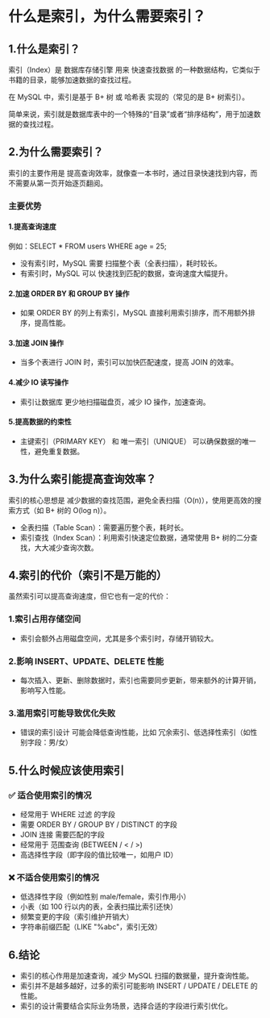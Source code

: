 # 什么是索引，为什么需要索引？

## 1.什么是索引？

索引（Index）是 数据库存储引擎 用来 快速查找数据 的一种数据结构，它类似于书籍的目录，能够加速数据的查找过程。

在 MySQL 中，索引是基于 B+ 树 或 哈希表 实现的（常见的是 B+ 树索引）。

简单来说，索引就是数据库表中的一个特殊的“目录”或者“排序结构”，用于加速数据的查找过程。

## 2.为什么需要索引？

索引的主要作用是 提高查询效率，就像查一本书时，通过目录快速找到内容，而不需要从第一页开始逐页翻阅。

### 主要优势

#### 1.提高查询速度

例如：SELECT \* FROM users WHERE age = 25;

* 没有索引时，MySQL 需要 扫描整个表（全表扫描），耗时较长。
* 有索引时，MySQL 可以 快速找到匹配的数据，查询速度大幅提升。

#### 2.加速 ORDER BY 和 GROUP BY 操作

* 如果 ORDER BY 的列上有索引，MySQL 直接利用索引排序，而不用额外排序，提高性能。

#### 3.加速 JOIN 操作

* 当多个表进行 JOIN 时，索引可以加快匹配速度，提高 JOIN 的效率。

#### 4.减少 IO 读写操作

* 索引让数据库 更少地扫描磁盘页，减少 IO 操作，加速查询。

#### 5.提高数据的约束性

* 主键索引（PRIMARY KEY） 和 唯一索引（UNIQUE） 可以确保数据的唯一性，避免重复数据。

## 3.为什么索引能提高查询效率？

索引的核心思想是 减少数据的查找范围，避免全表扫描（O(n)），使用更高效的搜索方式（如 B+ 树的 O(log n)）。

* 全表扫描（Table Scan）：需要遍历整个表，耗时长。
* 索引查找（Index Scan）：利用索引快速定位数据，通常使用 B+ 树的二分查找，大大减少查询次数。

## 4.索引的代价（索引不是万能的）

虽然索引可以提高查询速度，但它也有一定的代价：

### 1.索引占用存储空间

* 索引会额外占用磁盘空间，尤其是多个索引时，存储开销较大。

### 2.影响 INSERT、UPDATE、DELETE 性能

* 每次插入、更新、删除数据时，索引也需要同步更新，带来额外的计算开销，影响写入性能。

### 3.滥用索引可能导致优化失败

* 错误的索引设计 可能会降低查询性能，比如 冗余索引、低选择性索引（如性别字段：男/女）

## 5.什么时候应该使用索引

### ✅ 适合使用索引的情况

* 经常用于 WHERE 过滤 的字段
* 需要 ORDER BY / GROUP BY / DISTINCT 的字段
* JOIN 连接 需要匹配的字段
* 经常用于 范围查询 (BETWEEN / < / >)
* 高选择性字段（即字段的值比较唯一，如用户 ID）

### ❌ 不适合使用索引的情况

* 低选择性字段（例如性别 male/female，索引作用小）
* 小表（如 100 行以内的表，全表扫描比索引还快）
* 频繁变更的字段（索引维护开销大）
* 字符串前缀匹配（LIKE "%abc"，索引无效）

## 6.结论

* 索引的核心作用是加速查询，减少 MySQL 扫描的数据量，提升查询性能。
* 索引并不是越多越好，过多的索引可能影响 INSERT / UPDATE / DELETE 的性能。
* 索引的设计需要结合实际业务场景，选择合适的字段进行索引优化。
